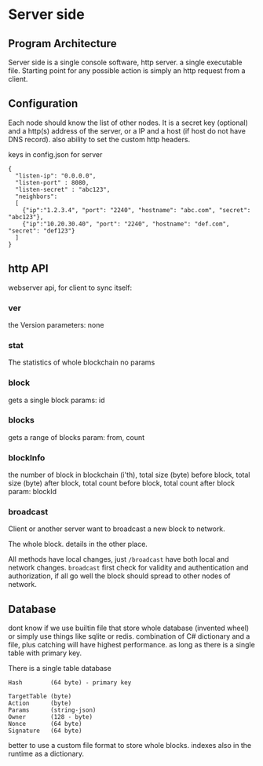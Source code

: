 # Server side

## Program Architecture
Server side is a single console software, http server. a single executable file.
Starting point for any possible action is simply an http request from a client.

## Configuration
Each node should know the list of other nodes. It is a secret key (optional) and a http(s) address of the server, or a IP and a host (if host do not have DNS record). also ability to set the custom http headers.

keys in config.json for server

```
{
  "listen-ip": "0.0.0.0",
  "listen-port" : 8080,
  "listen-secret" : "abc123",
  "neighbors":
  [
    {"ip":"1.2.3.4", "port": "2240", "hostname": "abc.com", "secret": "abc123"},
    {"ip":"10.20.30.40", "port": "2240", "hostname": "def.com", "secret": "def123"}
  ]
}
```


## http API

webserver api, for client to sync itself:

### ver
the Version
parameters: none


### stat
The statistics of whole blockchain
no params

### block
gets a single block
params: id


### blocks
gets a range of blocks
param: from, count

### blockInfo

the number of block in blockchain (i'th), total size (byte) before block, total size (byte) after block, total count before block, total count after block
param: blockId

### broadcast

Client or another server want to broadcast a new block to network.

The whole block. details in the other place.

All methods have local changes, just `/broadcast` have both local and network changes. `broadcast` first check for validity and authentication and authorization, if all go well the block should spread to other nodes of network.


## Database
dont know if we use builtin file that store whole database (invented wheel) or simply use things like sqlite or redis.
combination of C# dictionary and a file, plus catching will have highest performance. as long as there is a single table with primary key.


There is a single table database


```
Hash        (64 byte) - primary key

TargetTable (byte)
Action      (byte)
Params      (string-json)
Owner       (128 - byte)
Nonce       (64 byte)
Signature   (64 byte)
```

better to use a custom file format to store whole blocks. indexes also in the runtime as a dictionary.


